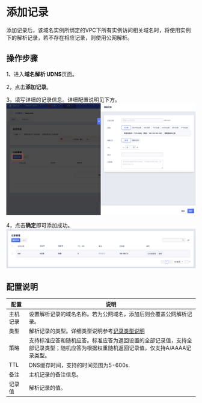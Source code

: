 # 添加记录

添加记录后，该域名实例所绑定的VPC下所有实例访问相关域名时，将使用实例下的解析记录，若不存在相应记录，则使用公网解析。

## 操作步骤

1、进入**域名解析 UDNS**页面。

2，点击**添加记录**。

3，填写详细的记录信息。详细配置说明见下方。
![](/images/addrecord01.png)

4，点击**确定**即可添加成功。
![](/images/addrecord02.png)


## 配置说明

|配置|说明|
|---|---|
|主机记录| 设置解析记录的域名名称。若为公网域名，添加后则会覆盖公网解析记录。|
|类型| 解析记录的类型。详细类型说明参考[记录类型说明](https://docs.ucloud.cn/udns/fast/rrtype)  |
|策略| 支持标准应答和随机应答。标准应答为返回设置的全部记录值，支持全部记录类型；随机应答为根据权重随机返回记录值，仅支持A/AAAA记录类型。|
|TTL| DNS缓存时间，支持的时间范围为5-600s. |
|备注| 主机记录的备注信息。 |
|记录值|解析记录的值。|

